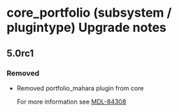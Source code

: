 # core_portfolio (subsystem / plugintype) Upgrade notes

## 5.0rc1

### Removed

- Removed portfolio_mahara plugin from core

  For more information see [MDL-84308](https://tracker.moodle.org/browse/MDL-84308)
